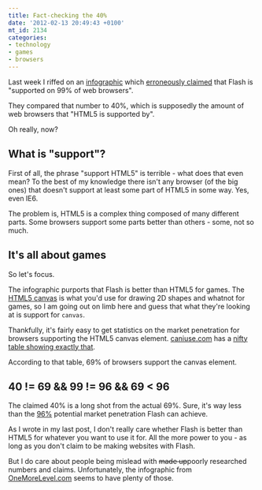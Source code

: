 ```yaml
---
title: Fact-checking the 40%
date: '2012-02-13 20:49:43 +0100'
mt_id: 2134
categories:
- technology
- games
- browsers
---
```

Last week I riffed on an [infographic](http://www.onemorelevel.com/html-5-vs-flash-games/) which [erroneously claimed](http://mentalized.net/journal/2012/02/05/flash-is-not-the-99/) that Flash is "supported on 99% of web browsers".

They compared that number to 40%, which is supposedly the amount of web browsers that "HTML5 is supported by".

Oh really, now?

<!--more-->

## What is "support"?

First of all, the phrase "support HTML5" is terrible - what does that even mean? To the best of my knowledge there isn't any browser (of the big ones) that doesn't support at least some part of HTML5 in some way. Yes, even IE6.

The problem is, HTML5 is a complex thing composed of many different parts. Some browsers support some parts better than others - some, not so much.

## It's all about games

So let's focus.

The infographic purports that Flash is better than HTML5 for games. The [HTML5 canvas](http://en.wikipedia.org/wiki/Canvas_element) is what you'd use for drawing 2D shapes and whatnot for games, so I am going out on limb here and guess that what they're looking at is support for `canvas`.

Thankfully, it's fairly easy to get statistics on the market penetration for browsers supporting the HTML5 canvas element. [caniuse.com](http://caniuse.com) has a [nifty table showing exactly that](http://caniuse.com/#feat=canvas).

According to that table, 69% of browsers support the canvas element.

## 40 != 69 && 99 != 96 && 69 < 96

The claimed 40% is a long shot from the actual 69%. Sure, it's way less than the [96%](http://mentalized.net/journal/2012/02/05/flash-is-not-the-99/) potential market penetration Flash can achieve.

As I wrote in my last post, I don't really care whether Flash is better than HTML5 for whatever you want to use it for. All the more power to you - as long as you don't claim to be making websites with Flash.

But I do care about people being mislead with <del>made up</del>poorly  researched numbers and claims. Unfortunately, the infographic from [OneMoreLevel.com](http://www.onemorelevel.com/html-5-vs-flash-games/) seems to have plenty of those.
